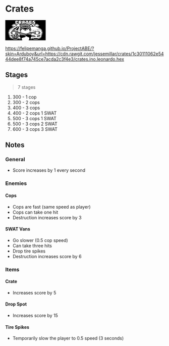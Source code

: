 # Crates
![Menu Graphic](art/menu/menu.png)

https://felipemanga.github.io/ProjectABE/?skin=Arduboy&url=https://cdn.rawgit.com/jessemillar/crates/1c30111062e5444dee8f74a745ce7acda2c3f4e3/crates.ino.leonardo.hex

## Stages
> 7 stages

1. 300 - 1 cop
1. 300 - 2 cops
1. 400 - 3 cops
1. 400 - 2 cops 1 SWAT
1. 500 - 3 cops 1 SWAT
1. 500 - 3 cops 2 SWAT
1. 600 - 3 cops 3 SWAT

## Notes
### General
- Score increases by 1 every second

### Enemies
#### Cops
- Cops are fast (same speed as player)
- Cops can take one hit
- Destruction increases score by 3

#### SWAT Vans
- Go slower (0.5 cop speed)
- Can take three hits
- Drop tire spikes
- Destruction increases score by 6

### Items
#### Crate
- Increases score by 5

#### Drop Spot
- Increases score by 15

#### Tire Spikes
- Temporarily slow the player to 0.5 speed (3 seconds)
